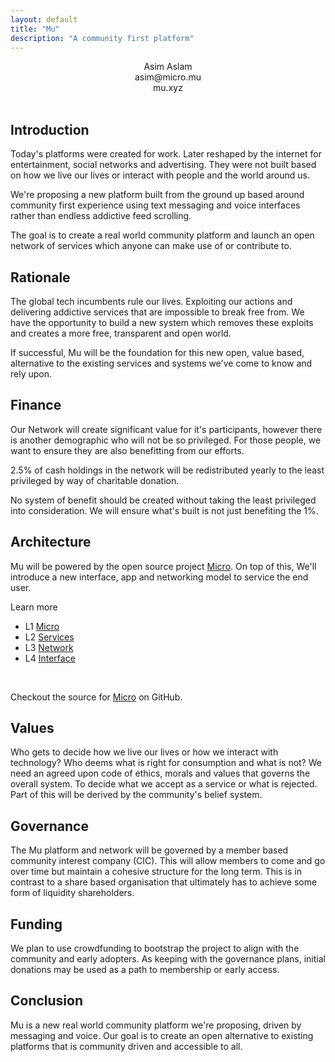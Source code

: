 ```yaml
---
layout: default
title: "Mu"
description: "A community first platform"
---
```

<center>
Asim Aslam<br>
asim@micro.mu<br>
mu.xyz<br>
</center>
<br>
<div id="blurb">
<h2>Introduction</h2>
<p>Today's platforms were created for work. Later reshaped by the internet
for entertainment, social networks and advertising. They were not built based on how we live our
lives or interact with people and the world around us.
</p>

<p>We're proposing a new platform built from the ground up based around community first experience using text messaging and voice interfaces rather than endless addictive feed scrolling.

</p>

<p>The goal is to create a real world community platform and launch an open network of services 
which anyone can make use of or contribute to.
</p>
</div>

<div id="blurb">
<h2>Rationale</h2>
<p>
The global tech incumbents rule our lives.
Exploiting our actions and delivering addictive services that are impossible to break free from.
We
have the opportunity to 
build a new system which removes these exploits and creates a more free, transparent and open world.
</p>
<p>
If successful, Mu will be the foundation for this new open, value based, alternative to the existing services and systems 
we've come to know and rely upon.
</p>
</div>

<div id="blurb">
<h2>Finance</h2>

<p>
Our Network will create significant value for it's participants, however there is another 
demographic who will not be so privileged. For those people, we want to ensure they are also benefitting from our efforts.
</p>

<p>
2.5% of cash holdings in the network will be redistributed yearly to the least privileged by way of charitable donation.
</p>

<p>
No system of benefit should be created without taking the least privileged into consideration. We will ensure what's 
built is not just benefiting the 1%.
</p>
</div>

<div id="blurb">
<h2>Architecture</h2>
  <p>
  Mu will be powered by the open source project <a href="https://micro.dev">Micro</a>. 
  On top of this, We'll introduce a new interface, app and networking model to service 
  the end user.
  </p>
  <p>Learn more</p>

  <ul id="projects">
    <li>L1 <a href="/micro">Micro</a></li>
    <li>L2 <a href="/services">Services</a></li>
    <li>L3 <a href="/network">Network</a></li>
    <li>L4 <a href="/interface">Interface</a></li>
  </ul>
  <br>

  Checkout the source for
<a href="https://github.com/micro">Micro</a> on GitHub.
</div>

<div id="blurb">
<h2>Values</h2>
<p>
Who gets to decide how we live our lives or how we interact with technology? Who deems 
what is right for consumption and what is not? We need an agreed upon code of 
ethics, morals and values that governs the overall system. To decide what we 
accept as a service or what is rejected. Part of this will be derived by
the community's belief system. 
</p>
</div>

<div id="blurb">
<h2>Governance</h2>
<p>
The Mu platform and network will be governed by a member based 
community interest company (CIC). This will allow members to come and go
over time but maintain a cohesive structure for the long term. This is in 
contrast to a share based organisation that ultimately has to 
achieve some form of liquidity shareholders.
</p>
</div>

<div id="blurb">
<h2>Funding</h2>
<p>
We plan to use crowdfunding to bootstrap the project to align with the community 
and early adopters. As keeping with the governance plans, initial donations may 
be used as a path to membership or early access. 
</p>
</div>

<div id="blurb">
<h2>Conclusion</h2>
Mu is a new real world community platform we're proposing, driven by messaging and  voice. Our goal is to create an 
open alternative to existing platforms that is community driven and accessible to 
all.
</div>

